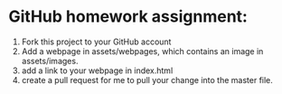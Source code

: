 # GitHub homework assignment:
1) Fork this project to your GitHub account
2) Add a webpage in assets/webpages, which contains an image in assets/images.
3) add a link to your webpage in index.html
4) create a pull request for me to pull your change into the master file.